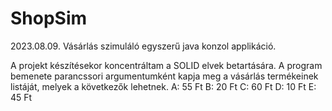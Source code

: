 # ShopSim
2023.08.09. Vásárlás szimuláló egyszerű java konzol applikáció.

A projekt készítésekor koncentráltam a SOLID elvek betartására.
A program bemenete parancssori argumentumként kapja meg a vásárlás termékeinek listáját, melyek a következők lehetnek.
  A: 55 Ft
  B: 20 Ft
  C: 60 Ft
  D: 10 Ft
  E: 45 Ft
